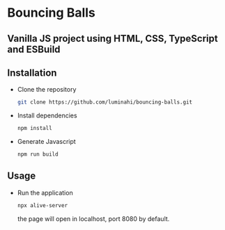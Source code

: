 # Bouncing Balls

## Vanilla JS project using HTML, CSS, TypeScript and ESBuild

<!-- - [Instalation](#Installation)
- [Usage](#Usage)
-->

## Installation

- Clone the repository
   ```bash
   git clone https://github.com/luminahi/bouncing-balls.git
   ```
- Install dependencies
   ```bash
   npm install
   ```
- Generate Javascript
  ```bash
  npm run build 
  ```

## Usage

- Run the application
   ```bash
   npx alive-server
   ```
   the page will open in localhost, port 8080 by default.
